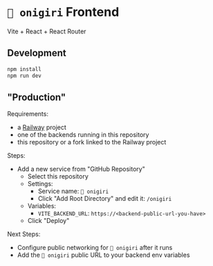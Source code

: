 # `🍙 onigiri` Frontend

Vite + React + React Router

## Development

```bash
npm install
npm run dev
```

## "Production"

Requirements:

- a [Railway](https://railway.app/) project
- one of the backends running in this repository
- this repository or a fork linked to the Railway project

Steps:

- Add a new service from "GitHub Repository"
    - Select this repository
    - Settings:
        - Service name: `🍙 onigiri`
        - Click "Add Root Directory" and edit it: `/onigiri`
    - Variables:
        - `VITE_BACKEND_URL`: `https://<backend-public-url-you-have>`
    - Click "Deploy"

Next Steps:

- Configure public networking for `🍙 onigiri` after it runs
- Add the `🍙 onigiri` public URL to your backend env variables
